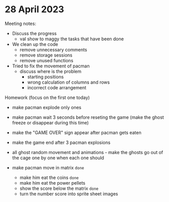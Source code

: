 # 28 April 2023
Meeting notes:
  * Discuss the progress 
    * val show to maggy the tasks that have been done
  * We clean up the code  
    * remove unnecessary comments
    * remove storage sessions  
    * remove unused functions 
  * Tried to fix the movement of pacman
    * discuss where is the problem 
      * starting positions
      * wrong calculation of columns and rows
      * incorrect code arrangement

  

Homework (focus on the first one today)
  * make pacman explode only ones 
  * make pacman wait 3 seconds before reseting the game (make the ghost freeze or disappear during this time)
  * make the "GAME OVER" sign appear after pacman gets eaten
  * make the game end after 3 pacman explosions 
  * all ghost random movement and animations - make the ghosts go out of the cage one by one when each one should

  * make pacman move in matrix `done`
    * make him eat the coins `done`
    * make him eat the power pellets 
    * show the score below the matrix `done`
    * turn the number score into sprite sheet images

  


